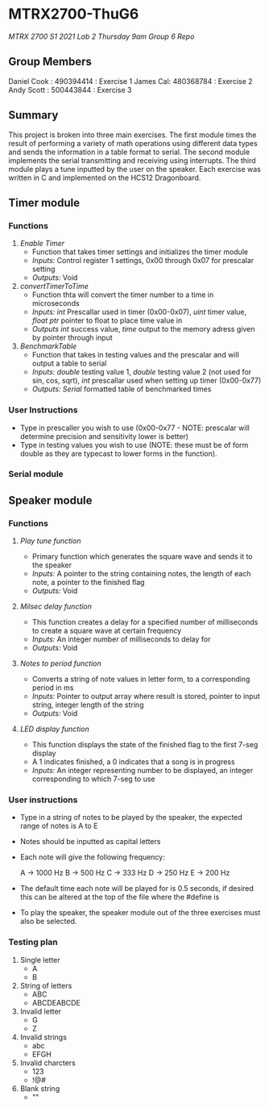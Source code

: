 # MTRX2700-ThuG6

*MTRX 2700 S1 2021 Lab 2 Thursday 9am Group 6 Repo*

## Group Members
Daniel Cook : 490394414 : Exercise 1
James Cal: 480368784 : Exercise 2
Andy Scott : 500443844 : Exercise 3


## Summary
This project is broken into three main exercises. The first module times the result of performing a variety of math operations
using different data types and sends the information in a table format to serial. The second module implements the serial
transmitting and receiving using interrupts. The third module plays a tune inputted by the user on the speaker. Each exercise
was written in C and implemented on the HCS12 Dragonboard.

## Timer module

### Functions
1. *Enable Timer*
	- Function that takes timer settings and initializes the timer module
	- *Inputs:* Control register 1 settings, 0x00 through 0x07 for prescalar setting
	- *Outputs:* Void
2. *convertTimerToTime*
	- Function thta will convert the timer number to a time in microseconds
	- *Inputs:* *int* Prescallar used in timer (0x00-0x07), *uint* timer value, *float ptr* pointer to float to place time value in
	- *Outputs* *int* success value, *time* output to the memory adress given by pointer through input
3. *BenchmarkTable*
	- Function that takes in testing values and the prescalar and will output a table to serial
	- *Inputs:* *double* testing value 1, *double* testing value 2 (not used for sin, cos, sqrt), *int* prescallar used when setting up timer (0x00-0x77)
	- *Outputs:* *Serial* formatted table of benchmarked times

### User Instructions
- Type in prescaller you wish to use (0x00-0x77 - NOTE: prescalar will determine precision and sensitivity lower is better) 
- Type in testing values you wish to use (NOTE: these must be of form double as they are typecast to lower forms in the function).

### Serial module


## Speaker module

### Functions
1. *Play tune function*
	- Primary function which generates the square wave and sends it to the speaker
	- *Inputs:* A pointer to the string containing notes, the length of each note, a pointer to the finished flag
	- *Outputs:* Void

2. *Milsec delay function*
	- This function creates a delay for a specified number of milliseconds to create a square wave at certain frequency
	- *Inputs:* An integer number of milliseconds to delay for
	- *Outputs:* Void

3. *Notes to period function*
	- Converts a string of note values in letter form, to a corresponding period in ms
	- *Inputs:* Pointer to output array where result is stored, pointer to input string, integer length of the string
	- *Outputs:* Void

4. *LED display function*
	- This function displays the state of the finished flag to the first 7-seg display
	- A 1 indicates finished, a 0 indicates that a song is in progress
	- *Inputs:* An integer representing number to be displayed, an integer corresponding to which 7-seg to use

### User instructions
- Type in a string of notes to be played by the speaker, the expected range of notes is A to E
- Notes should be inputted as capital letters
- Each note will give the following frequency:

	A -> 1000 Hz
	B -> 500 Hz
	C -> 333 Hz
	D -> 250 Hz
	E -> 200 Hz

- The default time each note will be played for is 0.5 seconds, if desired this can be altered at the top of the file
  where the #define is
- To play the speaker, the speaker module out of the three exercises must also be selected.

### Testing plan
1. Single letter
	- A
	- B
2. String of letters
	- ABC
	- ABCDEABCDE
3. Invalid letter
	- G
	- Z
4. Invalid strings
	- abc
	- EFGH
5. Invalid charcters
	- 123
	- !@#
6. Blank string
	- ""





